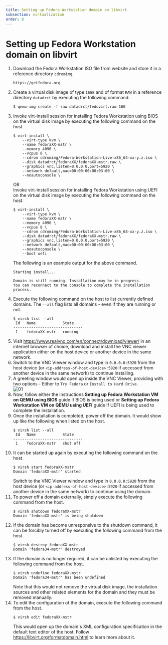 ```yaml
---
title: Setting up Fedora Workstation domain on libvirt  
subsection: virtualization  
order: 8  
---
```


# Setting up Fedora Workstation domain on libvirt

1. Download the Fedora Workstation ISO file from website and store it in a reference directory `cdromimg`.  
   ```
   https://getfedora.org
   ```
2. Create a virtual disk image of type `16GB` and of format `RAW` in a reference directory `datadrct` by executing the following command.  
   ```console
   $ qemu-img create -f raw datadrct/fedovirt.raw 16G
   ```
3. Invoke virt-install session for installing Fedora Workstation using BIOS on the virtual disk image by executing the following command on the host.  
   ```console
   $ virt-install \
       --virt-type kvm \
       --name fedoraXX-mstr \
       --memory 4096 \
       --vcpus 8 \
       --cdrom cdromimg/Fedora-Workstation-Live-x86_64-xx-y.z.iso \
       --disk datadrct/fedoraXX/fedoraXX-mstr.raw \
       --graphics vnc,listen=0.0.0.0,port=5920 \
       --network default,mac=00:00:00:00:03:00 \
       --noautoconsole \
   ```
   OR  
   Invoke virt-install session for installing Fedora Workstation using UEFI on the virtual disk image by executing the following command on the host.  
   ```console
   $ virt-install \
       --virt-type kvm \
       --name fedoraXX-mstr \
       --memory 4096 \
       --vcpus 8 \
       --cdrom cdromimg/Fedora-Workstation-Live-x86_64-xx-y.z.iso \
       --disk datadrct/fedoraXX/fedoraXX-mstr.raw \
       --graphics vnc,listen=0.0.0.0,port=5920 \
       --network default,mac=00:00:00:00:03:00 \
       --noautoconsole \
       --boot uefi
   ```
   The following is an example output for the above command.  
   ```
   Starting install...
   
   Domain is still running. Installation may be in progress.
   You can reconnect to the console to complete the installation process.
   ```
4. Execute the following command on the host to list currently defined domains. The `--all` flag lists all domains - even if they are running or not.  
   ```console
   $ virsh list --all
    Id   Name            State
   -------------------------------
    1    fedoraXX-mstr   running
   ```
5. Visit https://www.realvnc.com/en/connect/download/viewer/ in an internet browser of choice, download and install the VNC viewer application either on the host device or another device in the same network.  
6. Switch to the VNC Viewer window and type in `0.0.0.0:5920` from the host device (or `<ip-address-of-host-device>:5920` if accessed from another device in the same network) to continue installing.  
7. A greeting window would open up inside the VNC Viewer, providing with two options - Either to `Try Fedora` or `Install to Hard Drive`.  
   ![01](https://user-images.githubusercontent.com/49605954/131218712-6b19f1b5-9a31-4c32-a4f6-92ecd0f5137a.png)  
8. Now, follow either the instructions **Setting up Fedora Workstation VM on QEMU using BIOS** guide if BIOS is being used or **Setting up Fedora Workstation VM on QEMU using UEFI** guide if UEFI is being used to complete the installation.  
9. Once the installation is completed, power off the domain. It would show up like the following when listed on the host.  
   ```console
   $ virsh list --all
    Id   Name            State
   -------------------------------
    1    fedoraXX-mstr   shut off
   ```
10. It can be started up again by executing the following command on the host.  
    ```console
    $ virsh start fedoraXX-mstr
    Domain 'fedoraXX-mstr' started
    ```
    Switch to the VNC Viewer window and type in `0.0.0.0:5920` from the host device (or `<ip-address-of-host-device>:5920` if accessed from another device in the same network) to continue using the domain.  
11. To power off a domain externally, simply execute the following command from the host.  
    ```console
    $ virsh shutdown fedoraXX-mstr
    Domain 'fedoraXX-mstr' is being shutdown
    ```
12. If the domain has become unresponsive to the shutdown command, it can be forcibly turned off by executing the following command from the host.  
    ```console
    $ virsh destroy fedoraXX-mstr
    Domain 'fedora34-mstr' destroyed
    ```
13. If the domain is no longer required, it can be unlisted by executing the following command from the host.  
    ```console
    $ virsh undefine fedoraXX-mstr
    Domain 'fedora34-mstr' has been undefined
    ```
    Note that this would not remove the virtual disk image, the installation sources and other related elements for the domain and they must be removed manually.  
14. To edit the configuration of the domain, execute the following command from the host.  
    ```console
    $ virsh edit fedoraXX-mstr
    ```
    This would open up the domain's XML configuration specification in the default text editor of the host. Follow https://libvirt.org/formatdomain.html to learn more about it.  
